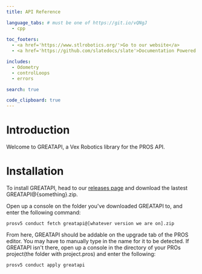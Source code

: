 ```yaml
---
title: API Reference

language_tabs: # must be one of https://git.io/vQNgJ
  - cpp
 
toc_footers:
  - <a href='https://www.stlrobotics.org/'>Go to our website</a>
  - <a href='https://github.com/slatedocs/slate'>Documentation Powered by Slate</a>

includes:
  - Odometry
  - controlLoops
  - errors

search: true

code_clipboard: true
---
```


# Introduction

Welcome to GREATAPI, a Vex Robotics library for the PROS API. 

# Installation

To install GREATAPI, head to our [releases page](https://github.com/plebbbb/GREATAPI/releases) and download the lastest GREATAPI@{something}.zip.

Open up a console on the folder you've downloaded GREATAPI to, and enter the following command:

`
prosv5 conduct fetch greatapi@[whatever version we are on].zip
`

From here, GREATAPI should be addable on the upgrade tab of the PROS editor. You may have to manually type in the name for it to be detected. If GREATAPI isn't there, open up a console in the directory of your PROs project(the folder with project.pros) and enter the following:

`
prosv5 conduct apply greatapi
`
